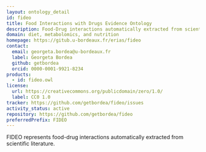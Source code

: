 ```yaml
---
layout: ontology_detail
id: fideo
title: Food Interactions with Drugs Evidence Ontology
description: Food-Drug interactions automatically extracted from scientific literature
domain: diet, metabolomics, and nutrition
homepage: https://gitub.u-bordeaux.fr/erias/fideo
contact:
  email: georgeta.bordea@u-bordeaux.fr
  label: Georgeta Bordea
  github: getbordea
  orcid: 0000-0001-9921-8234
products:
  - id: fideo.owl
license:
  url: https://creativecommons.org/publicdomain/zero/1.0/
  label: CC0 1.0
tracker: https://github.com/getbordea/fideo/issues
activity_status: active
repository: https://github.com/getbordea/fideo
preferredPrefix: FIDEO
---
```


FIDEO represents food-drug interactions automatically extracted from scientific literature.
